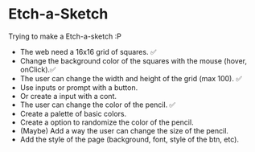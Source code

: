# Etch-a-Sketch

Trying to make a Etch-a-sketch :P

- The web need a 16x16 grid of squares. ✅
- Change the background color of the squares with the mouse (hover, onClick).✅
- The user can change the width and height of the grid (max 100). ✅
- Use inputs or prompt with a button.
- Or create a input with a cont.
- The user can change the color of the pencil. ✅
- Create a palette of basic colors.
- Create a option to randomize the color of the pencil.
- (Maybe) Add a way the user can change the size of the pencil.
- Add the style of the page (background, font, style of the btn, etc).